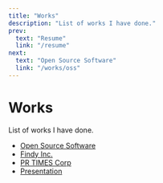 ```yaml
---
title: "Works"
description: "List of works I have done."
prev:
  text: "Resume"
  link: "/resume"
next:
  text: "Open Source Software"
  link: "/works/oss"
---
```


# Works

List of works I have done. 

- [Open Source Software](./oss)
- [Findy Inc.](./findy)
- [PR TIMES Corp](./prtimes)
- [Presentation](./presentation)

